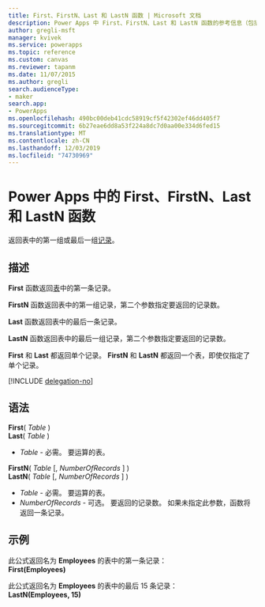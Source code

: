 ```yaml
---
title: First、FirstN、Last 和 LastN 函数 | Microsoft 文档
description: Power Apps 中 First、FirstN、Last 和 LastN 函数的参考信息（包括语法和示例）
author: gregli-msft
manager: kvivek
ms.service: powerapps
ms.topic: reference
ms.custom: canvas
ms.reviewer: tapanm
ms.date: 11/07/2015
ms.author: gregli
search.audienceType:
- maker
search.app:
- PowerApps
ms.openlocfilehash: 490bc00deb41cdc58919cf5f42302ef46dd405f7
ms.sourcegitcommit: 6b27eae6dd8a53f224a8dc7d0aa00e334d6fed15
ms.translationtype: MT
ms.contentlocale: zh-CN
ms.lasthandoff: 12/03/2019
ms.locfileid: "74730969"
---
```

# <a name="first-firstn-last-and-lastn-functions-in-power-apps"></a>Power Apps 中的 First、FirstN、Last 和 LastN 函数
返回表中的第一组或最后一组[记录](../working-with-tables.md#records)。

## <a name="description"></a>描述
**First** 函数返回[表](../working-with-tables.md)中的第一条记录。

**FirstN** 函数返回表中的第一组记录，第二个参数指定要返回的记录数。

**Last** 函数返回表中的最后一条记录。

**LastN** 函数返回表中的最后一组记录，第二个参数指定要返回的记录数。

**First** 和 **Last** 都返回单个记录。  **FirstN** 和 **LastN** 都返回一个表，即使仅指定了单个记录。

[!INCLUDE [delegation-no](../../../includes/delegation-no.md)]

## <a name="syntax"></a>语法
**First**( *Table* )<br>**Last**( *Table* )

* *Table* - 必需。 要运算的表。

**FirstN**( *Table* [, *NumberOfRecords* ] )<br>**LastN**( *Table* [, *NumberOfRecords* ] )

* *Table* - 必需。 要运算的表。
* *NumberOfRecords* - 可选。  要返回的记录数。 如果未指定此参数，函数将返回一条记录。

## <a name="examples"></a>示例
此公式返回名为 **Employees** 的表中的第一条记录：<br>
**First(Employees)**

此公式返回名为 **Employees** 的表中的最后 15 条记录：<br>
**LastN(Employees, 15)**


